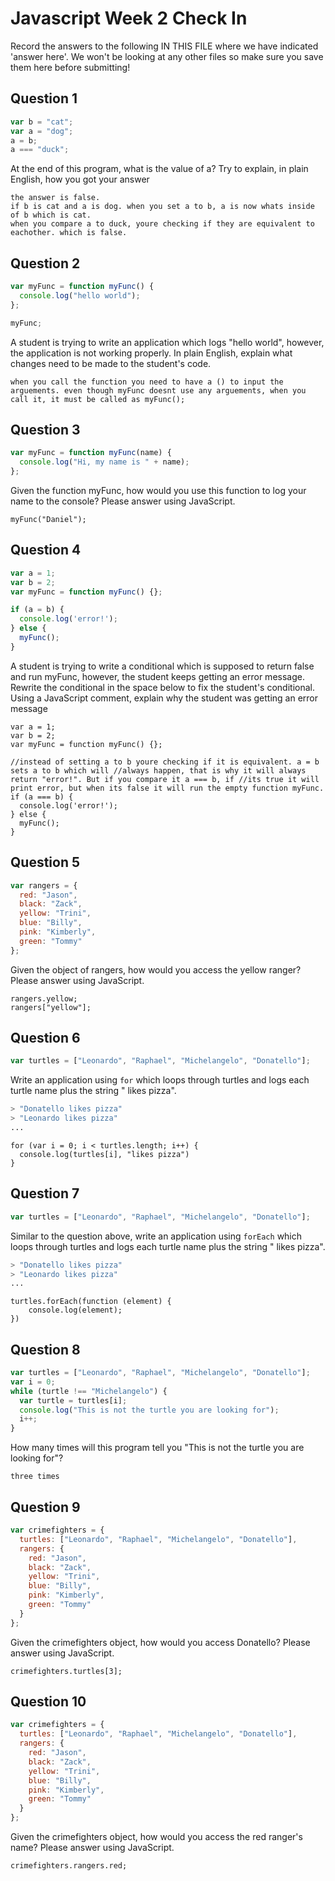 # Javascript Week 2 Check In

Record the answers to the following IN THIS FILE where we have indicated
'answer here'. We won't be looking at any other files so make sure you
save them here before submitting!

## Question 1
```javascript
var b = "cat";
var a = "dog";
a = b;
a === "duck";
```
At the end of this program, what is the value of a? Try to explain,
in plain English, how you got your answer

```
the answer is false.
if b is cat and a is dog. when you set a to b, a is now whats inside of b which is cat.
when you compare a to duck, youre checking if they are equivalent to eachother. which is false.

```

## Question 2
```javascript
var myFunc = function myFunc() {
  console.log("hello world");
};

myFunc;
```
A student is trying to write an application which logs "hello world", however, the application is not working properly.
In plain English, explain what changes need to be made to the student's code.
```
when you call the function you need to have a () to input the arguements. even though myFunc doesnt use any arguements, when you call it, it must be called as myFunc();
```

## Question 3
```javascript
var myFunc = function myFunc(name) {
  console.log("Hi, my name is " + name);
};
```
Given the function myFunc, how would you use this function to log your
name to the console? Please answer using JavaScript.
```
myFunc("Daniel");
```

## Question 4
```javascript
var a = 1;
var b = 2;
var myFunc = function myFunc() {};

if (a = b) {
  console.log('error!');
} else {
  myFunc();
}
```
A student is trying to write a conditional which is supposed to return
false and run myFunc, however, the student keeps getting an error
message. Rewrite the conditional in the space below to fix the student's
conditional. Using a JavaScript comment, explain why the student
was getting an error message

```
var a = 1;
var b = 2;
var myFunc = function myFunc() {};

//instead of setting a to b youre checking if it is equivalent. a = b sets a to b which will //always happen, that is why it will always return "error!". But if you compare it a === b, if //its true it will print error, but when its false it will run the empty function myFunc.
if (a === b) {
  console.log('error!');
} else {
  myFunc();
}
```

## Question 5
```javascript
var rangers = {
  red: "Jason",
  black: "Zack",
  yellow: "Trini",
  blue: "Billy",
  pink: "Kimberly",
  green: "Tommy"
};
```
Given the object of rangers, how would you access the yellow ranger?
Please answer using JavaScript.
```
rangers.yellow;
rangers["yellow"];
```

## Question 6
```javascript
var turtles = ["Leonardo", "Raphael", "Michelangelo", "Donatello"];
```
Write an application using `for` which loops through turtles and logs
each turtle name plus the string " likes pizza".
```bash
> "Donatello likes pizza"
> "Leonardo likes pizza"
...
```
```
for (var i = 0; i < turtles.length; i++) {
  console.log(turtles[i], "likes pizza")
}
```

## Question 7
```javascript
var turtles = ["Leonardo", "Raphael", "Michelangelo", "Donatello"];
```
Similar to the question above, write an application using `forEach` which loops through turtles and logs each turtle name plus the string " likes pizza".
```bash
> "Donatello likes pizza"
> "Leonardo likes pizza"
...
```
```
turtles.forEach(function (element) {
    console.log(element);
})

```

## Question 8
```javascript
var turtles = ["Leonardo", "Raphael", "Michelangelo", "Donatello"];
var i = 0;
while (turtle !== "Michelangelo") {
  var turtle = turtles[i];
  console.log("This is not the turtle you are looking for");
  i++;
}
```
How many times will this program tell you "This is not the turtle you are looking for"?
```
three times
```

## Question 9
```javascript
var crimefighters = {
  turtles: ["Leonardo", "Raphael", "Michelangelo", "Donatello"],
  rangers: {
    red: "Jason",
    black: "Zack",
    yellow: "Trini",
    blue: "Billy",
    pink: "Kimberly",
    green: "Tommy"
  }
};
```
Given the crimefighters object, how would you access Donatello?
Please answer using JavaScript.
```
crimefighters.turtles[3];

```

## Question 10
```javascript
var crimefighters = {
  turtles: ["Leonardo", "Raphael", "Michelangelo", "Donatello"],
  rangers: {
    red: "Jason",
    black: "Zack",
    yellow: "Trini",
    blue: "Billy",
    pink: "Kimberly",
    green: "Tommy"
  }
};
```
Given the crimefighters object, how would you access the red ranger's
name?
Please answer using JavaScript.
```
crimefighters.rangers.red;
```
